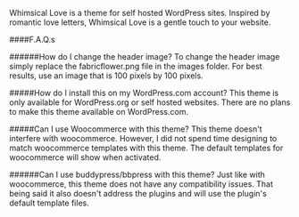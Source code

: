 Whimsical Love is a theme for self hosted WordPress sites. Inspired by romantic love letters, Whimsical Love is a gentle touch to your website.

####F.A.Q.s

######How do I change the header image?
 To change the header image simply replace the fabricflower.png file in the images folder. For best results, use an image that is 100 pixels by 100 pixels.

#####How do I install this on my WordPress.com account?
This theme is only available for WordPress.org or self hosted websites. There are no plans to make this theme available on WordPress.com.

#####Can I use Woocommerce with this theme?
This theme doesn't interfere with woocommerce. However, I did not spend time designing to match woocommerce templates with this theme. The default templates for woocommerce will show when activated.

######Can I use buddypress/bbpress with this theme?
Just like with woocommerce, this theme does not have any compatibility issues. That being said it also doesn't address the plugins and will use the plugin's default template files.